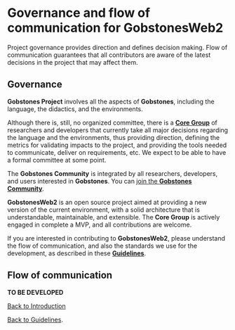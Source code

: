 # Governance and flow of communication for **GobstonesWeb2**

Project governance provides direction and defines decision making.
Flow of communication guarantees that all contributors are aware of the latest decisions in the project that may affect them.

## Governance
**Gobstones Project** involves all the aspects of **Gobstones**, including the language, the didactics, and the environments.

Although there is, still, no organized committee, there is a [**Core Group**](./current-core-group.md) of researchers and developers that currently take all major decisions regarding the language and the environments, thus providing direction, defining the metrics for validating impacts to the project, and providing the tools needed to communicate, deliver on requirements, etc.
We expect to be able to have a formal committee at some point.

The **Gobstones Community** is integrated by all researchers, developers, and users interested in **Gobstones**.
You can [join the **Gobstones Community**](http://bit.ly/ComunidadGobstones).

**GobstonesWeb2** is an open source project aimed at providing a new version of the current environment, with a solid architecture that is understandable, maintainable, and extensible.
The **Core Group** is actively engaged in complete a MVP, and all contributions are welcome.

If you are interested in contributing to **GobstonesWeb2**, please understand the flow of communication, and also the standards we use for the development, as described in these [**Guidelines**](../README.md).

## Flow of communication

**TO BE DEVELOPED**

[Back to Introduction](./introduction.md)

[Back to Guidelines](../README.md).